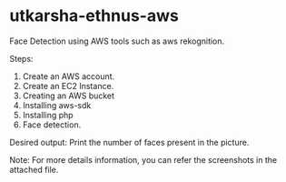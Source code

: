# utkarsha-ethnus-aws

Face Detection using AWS tools such as aws rekognition.

Steps:
1) Create an AWS account.
2) Create an EC2 Instance.
3) Creating an AWS bucket
4) Installing aws-sdk
5) Installing php
6) Face detection.

Desired output: Print the number of faces present in the picture.

Note: For more details information, you can refer the screenshots in the attached file.


